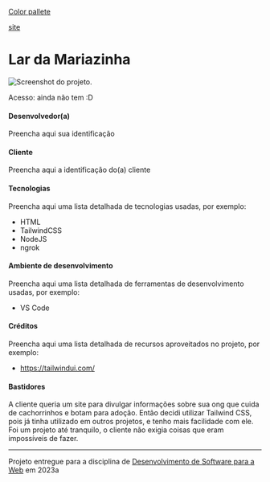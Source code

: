 [Color pallete](https://coolors.co/45425a-575c55-d3dbc6-6c7d47-96a13a-a1b135-acc12f)

[site](https://7af3-2804-d51-4d13-2f00-9990-6d21-3d22-285d.sa.ngrok.io/home)

# Lar da Mariazinha

![Screenshot do projeto](https://mdswanson.com/static/chops-ux-step-4.png "Screenshot do projeto").

Acesso: ainda não tem :D


#### Desenvolvedor(a)
Preencha aqui sua identificação

#### Cliente
Preencha aqui a identificação do(a) cliente

#### Tecnologias

Preencha aqui uma lista detalhada de tecnologias usadas, por exemplo:
- HTML
- TailwindCSS
- NodeJS
- ngrok

#### Ambiente de desenvolvimento

Preencha aqui uma lista detalhada de ferramentas de desenvolvimento usadas, por exemplo:
- VS Code

#### Créditos

Preencha aqui uma lista detalhada de recursos aproveitados no projeto, por exemplo:
- https://tailwindui.com/

#### Bastidores

A cliente queria um site para divulgar informações sobre sua ong que cuida de cachorrinhos e botam para adoção. Então decidi utilizar Tailwind CSS, pois já tinha utilizado em outros projetos, e tenho mais facilidade com ele. Foi um projeto até tranquilo, o cliente não exigia coisas que eram impossíveis de fazer.


---
Projeto entregue para a disciplina de [Desenvolvimento de Software para a Web](http://github.com/andreainfufsm/elc1090-2023a) em 2023a
